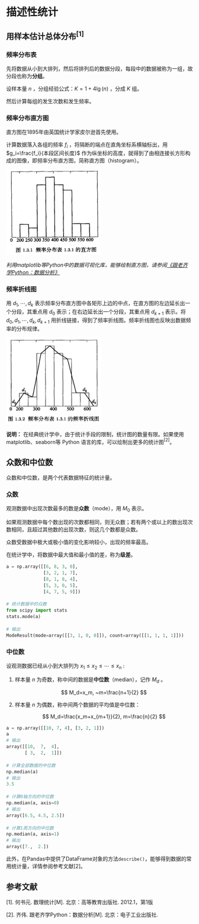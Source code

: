 # 描述性统计

## 用样本估计总体分布$^{[1]}$

### 频率分布表

先将数据从小到大排列，然后将排列后的数据分段，每段中的数据被称为一组，故分段也称为**分组**。

设样本量 $n$ ，分组经验公式：$K=1+4\lg{(n)}$ ，分成 $K$ 组。

然后计算每组的发生次数和发生频率。

### 频率分布直方图

直方图在1895年由英国统计学家皮尔逊首先使用。

计算数据落入各组的频率 $f_i$ ，将隔断的端点在直角坐标系横轴标出，用 $g_i=\frac{f_i}{本段区间长度}$ 作为纵坐标的高度，就得到了由相连接长方形构成的图像，即频率分布直方图，简称直方图（histogram）。

![](./images/images/2021-2-24/1614131192046-histogram1.png)

*利用matplotlib等Python中的数据可视化库，能够绘制直方图，请参阅[《跟老齐学Python：数据分析》](https://lqlab.readthedocs.io/en/latest/books/data/data.html)*

### 频率折线图

用 $d_1, \cdots, d_k$ 表示频率分布直方图中各矩形上边的中点，在直方图的左边延长出一个分段，其重点用 $d_0$ 表示；在右边延长出一个分段，其重点用 $d_{k+1}$ 表示。将 $d_0,d_1,\cdots,d_k,d_{k+1}$ 用折线链接，得到了频率折线图。频率折线图也反映出数据频率的分布规律。

![](./images/images/2021-2-24/1614131257787-histogram2.png)

**说明：** 在经典统计学中，由于统计手段的限制，统计图的数量有限。如果使用 matplotlib、seaborn等 Python 语言的库，可以绘制出更多的统计图$^{[2]}$。

## 众数和中位数

众数和中位数，是两个代表数据特征的统计量。

### 众数

观测数据中出现次数最多的数是**众数**（mode），用 $M_0$ 表示。

如果观测数据中每个数出现的次数都相同，则无众数；若有两个或以上的数出现次数相同，且超过其他数的出现次数，则这几个数都是众数。

众数受数据中极大或极小值的变化影响较小，出现的频率最高。

在统计学中，将数据中最大值和最小值的差，称为**级差**。

```python
a = np.array([[6, 8, 3, 0],
              [3, 2, 1, 7],
              [8, 1, 8, 4],
              [5, 3, 0, 5],
              [4, 7, 5, 9]])

# 统计数据中的众数
from scipy import stats
stats.mode(a)

# 输出
ModeResult(mode=array([[3, 1, 0, 0]]), count=array([[1, 1, 1, 1]]))
```

### 中位数

设观测数据已经从小到大排列为 $x_1\le x_2\le\cdots\le x_n$ :

1. 样本量 $n$ 为奇数，称中间的数据是**中位数**（median），记作 $M_d$ 。

   $$
   M_d=x_m, ~m=\frac{n+1}{2}
   $$
   

2. 样本量 $n$ 为偶数，称中间两个数据的平均值是中位数：

   $$
   M_d=\frac{x_m+x_{m+1}}{2}, m=\frac{n}{2}
   $$
   

```python
a = np.array([[10, 7, 4], [3, 2, 1]])
a
# 输出
array([[10,  7,  4],
       [ 3,  2,  1]])

# 计算全部数据的中位数
np.median(a)
# 输出
3.5

# 计算0轴方向的中位数
np.median(a, axis=0)
# 输出
array([6.5, 4.5, 2.5])

# 计算1周方向的中位数
np.median(a, axis=1)
# 输出
array([7.,  2.])
```

此外，在Pandas中提供了DataFrame对象的方法`describe()`，能够得到数据的常用统计量，详情参阅参考文献[2]。



## 参考文献

[1]. 何书元. 数理统计[M]. 北京：高等教育出版社. 2012.1，第1版

[2]. 齐伟. 跟老齐学Python：数据分析[M]. 北京：电子工业出版社. 